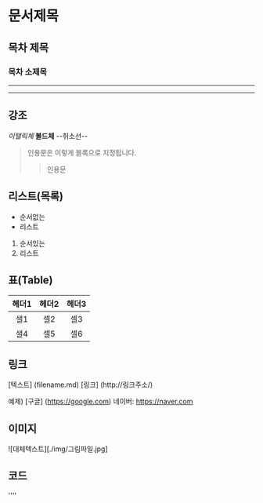 # 문서제목
## 목차 제목
### 목차 소제목
***
---

## 강조
*이탤릭체*
**볼드체**
--취소선--

> 인용문은 이렇게 블록으로 지정됩니다.
>> 인용문 

## 리스트(목록)
* 순서없는
* 리스트

1. 순서있는
2. 리스트

## 표(Table)
| 헤더1 | 헤더2 | 헤더3 |
|:---:|:---:|:---:|
| 샐1 | 셀2 | 셀3 |
| 샐4 | 셀5 | 셀6 |

## 링크
[텍스트] (filename.md)
[링크] (http://링크주소/)

예제)
[구글] (https://google.com)
네이버: <https://naver.com>

## 이미지
![대체텍스트][./img/그림파일.jpg]
## 코드
''''
